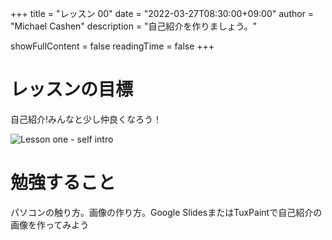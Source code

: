 +++
title = "レッスン 00"
date = "2022-03-27T08:30:00+09:00"
author = "Michael Cashen"
description = "自己紹介を作りましょう。"

showFullContent = false
readingTime = false
+++

# レッスンの目標
自己紹介!みんなと少し仲良くなろう！

![Lesson one - self intro ](/images/lesson0.jpg)

# 勉強すること
パソコンの触り方。画像の作り方。Google SlidesまたはTuxPaintで自己紹介の画像を作ってみよう
